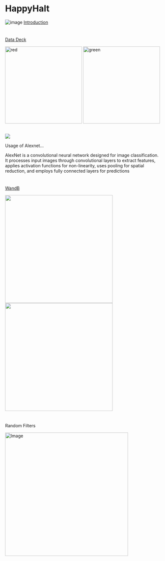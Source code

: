 # HappyHalt



![image](https://github.com/mariagrincon/HappyHalt/assets/143119371/a2408c42-2709-4f29-8d67-0d11fd6216f6)
[Introduction](https://docs.google.com/presentation/d/1ehpbmkpMEuUgyiNcjdiJzXfB8PKA8hPl_Xkx7ujKSdI/edit?usp=sharing)
#
#





###
[Data Deck](https://docs.google.com/presentation/d/1pOZ_1rjRPOQzDorzjouzMwbGxG-qQ_Lpgo2EHonNbL8/edit?usp=sharing)

<img src="https://www.wklaw.com/wp-content/uploads/2015/03/red-light.jpg" alt="red" width="250"/>

<img src="https://kubrick.htvapps.com/htv-prod-media.s3.amazonaws.com/images/traffic-light-green-1507213489.jpg?crop=1.00xw:0.994xh;0,0&resize=900:*" alt="green" width="250"/>


##

##
<img src="https://cdn-5f733ed3c1ac190fbc56ef88.closte.com/wp-content/uploads/2017/03/alexnet_small.png" widt="400">

Usage of Alexnet...

AlexNet is a convolutional neural network designed for image classification. It processes input images through convolutional layers to extract features, applies activation functions for non-linearity, uses pooling for spatial reduction, and employs fully connected layers for predictions


#
#
[WandB](https://wandb.ai/mgarciarincon03/Linear_Model_Photo_1/runs/bib9h4yn)

<img src="https://github.com/mariagrincon/HappyHalt/assets/143119371/24ef4f6d-a009-44a6-8983-b9cfb15e5dca)" width="350">       

<img src="https://github.com/mariagrincon/HappyHalt/assets/143119371/bf095bdd-46c0-4101-953f-9790f20b3a84)" width="350">

#
#

Random Filters


<img src="https://github.com/mariagrincon/HappyHalt/assets/143119371/1756ef3e-aed7-4a9e-a1fe-afa262672b96" alt="Image" width="400"/>



  




